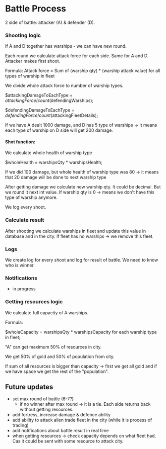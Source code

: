 # Battle Process

2 side of battle: attacker (A) & defender (D).

### Shooting logic
If A and D together has warships - we can have new round.

Each round we calculate attack force for each side.
Same for A and D.
Attacker makes first shoot.

Formula: 
Attack force = Sum of (warship qty) * (warship attack value) for all types of warship in fleet

We divide whole attack force to number of warship types.

$attackingDamageToEachType = $attackingForce / count($defendingWarships);

$defendingDamageToEachType = $defendingForce / count($attackingFleetDetails);

If we have A dealt 1000 damage, and D has 5 type of warships -> it means each type of warship on D side will get 200 damage.

#### Shot function:
We calculate whole health of warship type

$wholeHealth = warshipsQty * warshipsHealth;

If we did 100 damage, but whole health of warship type was 80 -> it means that 20 damage will be done to next warship type

After getting damage we calculate new warship qty. It could be decimal. But we round it next int value.
If warship qty is 0 -> means we don't have this type of warship anymore.

We log every shoot.

### Calculate result
After shooting we calculate warships in fleet and update this value in database and in the city.
If fleet has no warships -> we remove this fleet.

### Logs
We create log for every shoot and log for result of battle. We need to know who is winner.

### Notifications
- in progress

### Getting resources logic
We calculate full capacity of A warships.

Formula:

$wholeCapacity = warshipsQty * warshipsCapacity for each warship type in fleet;

"A" can get maximum 50% of resources in city.

We get 50% of gold and 50% of population from city.

If sum of all resources is bigger than capacity -> first we get all gold and if we have space we get the rest of the "population".

## Future updates

- set max round of battle (6-7?)
  - if no winner after max round -> it is a tie. Each side returns back without getting resources.
- add fortress, increase damage & defence ability
- add ability to attack alien trade fleet in the city (while it is process of trading)
- add notifications about battle result in real time
- when getting resources -> check capacity depends on what fleet had. Cas it could be sent with some resource to attack city.
